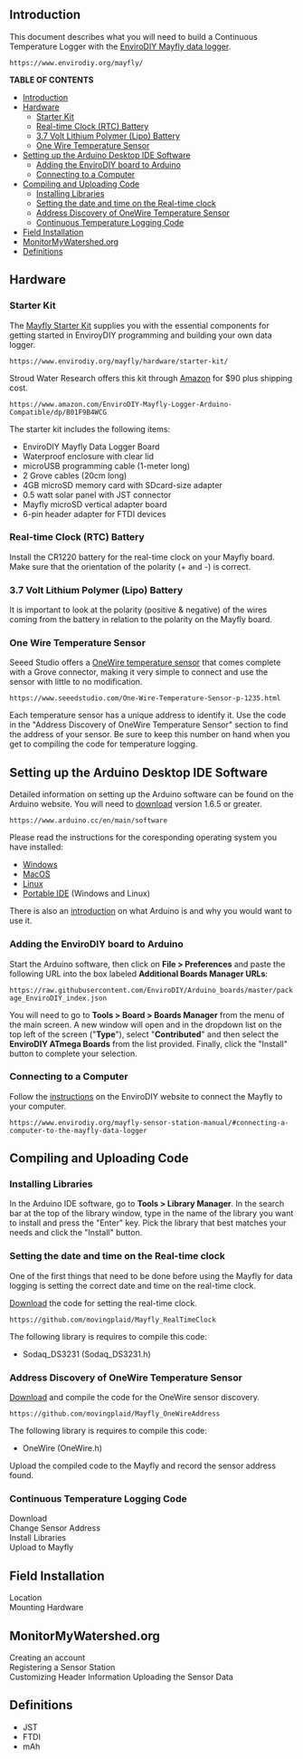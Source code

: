 ## Introduction  

This document describes what you will need to build a Continuous Temperature Logger with the [EnviroDIY Mayfly data logger](https://www.envirodiy.org/mayfly/).  
  
`https://www.envirodiy.org/mayfly/`    
  
**TABLE OF CONTENTS**  
  
- [Introduction](#introduction)
- [Hardware](#hardware)
  * [Starter Kit](#starter-kit)
  * [Real-time Clock (RTC) Battery](#real-time-clock--rtc--battery)
  * [3.7 Volt Lithium Polymer (Lipo) Battery](#37-volt-lithium-polymer--lipo--battery)
  * [One Wire Temperature Sensor](#one-wire-temperature-sensor)
- [Setting up the Arduino Desktop IDE Software](#setting-up-the-arduino-desktop-ide-software)
  * [Adding the EnviroDIY board to Arduino](#adding-the-envirodiy-board-to-arduino)
  * [Connecting to a Computer](#connecting-to-a-computer)
- [Compiling and Uploading Code](#compiling-and-uploading-code)
  * [Installing Libraries](#installing-libraries)
  * [Setting the date and time on the Real-time clock](#setting-the-date-and-time-on-the-real-time-clock)
  * [Address Discovery of OneWire Temperature Sensor](#address-discovery-of-onewire-temperature-sensor)
  * [Continuous Temperature Logging Code](#continuous-temperature-logging-code)
- [Field Installation](#field-installation)
- [MonitorMyWatershed.org](#monitormywatershedorg)
- [Definitions](#definitions)  

## Hardware  

### Starter Kit  
The [Mayfly Starter Kit](https://www.envirodiy.org/mayfly/hardware/starter-kit/) supplies you with the essential components for getting started in EnviroyDIY programming and building your own data logger.  

`https://www.envirodiy.org/mayfly/hardware/starter-kit/`  

Stroud Water Research offers this kit through [Amazon](https://www.amazon.com/EnviroDIY-Mayfly-Logger-Arduino-Compatible/dp/B01F9B4WCG) for $90 plus shipping cost.  

`https://www.amazon.com/EnviroDIY-Mayfly-Logger-Arduino-Compatible/dp/B01F9B4WCG`  

The starter kit includes the following items:  


  * EnviroDIY Mayfly Data Logger Board
  * Waterproof enclosure with clear lid
  * microUSB programming cable (1-meter long)
  * 2 Grove cables (20cm long)
  * 4GB microSD memory card with SDcard-size adapter
  * 0.5 watt solar panel with JST connector
  * Mayfly microSD vertical adapter board
  * 6-pin header adapter for FTDI devices
  
### Real-time Clock (RTC) Battery  
  
Install the CR1220 battery for the real-time clock on your Mayfly board. Make sure that the orientation of the polarity (+ and -) is correct.    
  
### 3.7 Volt Lithium Polymer (Lipo) Battery  
  
It is important to look at the polarity (positive & negative) of the wires coming from the battery in relation to the polarity on the Mayfly board. 

### One Wire Temperature Sensor  
  
Seeed Studio offers a [OneWire temperature sensor](https://www.seeedstudio.com/One-Wire-Temperature-Sensor-p-1235.html) that comes complete with a Grove connector, making it very simple to connect and use the sensor with little to no modification.  

`https://www.seeedstudio.com/One-Wire-Temperature-Sensor-p-1235.html`  

Each temperature sensor has a unique address to identify it.  Use the code in the "Address Discovery of OneWire Temperature Sensor" section to find the address of your sensor. Be sure to keep this number on hand when you get to compiling the code for temperature logging. 

## Setting up the Arduino Desktop IDE Software    
  
Detailed information on setting up the Arduino software can be found on the Arduino website.  You will need to [download](https://www.arduino.cc/en/main/software) version 1.6.5 or greater.

  `https://www.arduino.cc/en/main/software`  
  
Please read the instructions for the coresponding operating system you have installed:
  
  * [Windows](https://www.arduino.cc/en/Guide/Windows)  
  * [MacOS](https://www.arduino.cc/en/Guide/MacOSX)  
  * [Linux](https://www.arduino.cc/en/Guide/Linux)  
  * [Portable IDE](https://www.arduino.cc/en/Guide/PortableIDE) (Windows and Linux)   
  
There is also an [introduction](https://www.arduino.cc/en/Guide/Introduction) on what Arduino is and why you would want to use it.  

### Adding the EnviroDIY board to Arduino  

Start the Arduino software, then click on **File > Preferences** and paste the following URL into the box labeled **Additional Boards Manager URLs**:  

`https://raw.githubusercontent.com/EnviroDIY/Arduino_boards/master/package_EnviroDIY_index.json`  

You will need to go to **Tools > Board > Boards Manager** from the menu of the main screen. A new window will open and in the dropdown list on the top left of the screen ("**Type**"), select "**Contributed**" and then select the **EnviroDIY ATmega Boards** from the list provided. Finally, click  the "Install" button to complete your selection.
  
### Connecting to a Computer  
  
Follow the [instructions](https://www.envirodiy.org/mayfly-sensor-station-manual/#connecting-a-computer-to-the-mayfly-data-logger) on the EnviroDIY website to connect the Mayfly to your computer.  

`https://www.envirodiy.org/mayfly-sensor-station-manual/#connecting-a-computer-to-the-mayfly-data-logger`   
  
## Compiling and Uploading Code  

### Installing Libraries  
  
In the Arduino IDE software, go to **Tools > Library Manager**.  In the search bar at the top of the library window, type in the name of the library you want to install and press the "Enter" key. Pick the library that best matches your needs and click the "Install" button.

### Setting the date and time on the Real-time clock  

One of the first things that need to be done before using the Mayfly for data logging is setting the correct date and time on the real-time clock. 

[Download](https://github.com/movingplaid/Mayfly_RealTimeClock) the code for setting the real-time clock.  
  
  `https://github.com/movingplaid/Mayfly_RealTimeClock`  
  
The following library is requires to compile this code:  
  
  * Sodaq_DS3231 (Sodaq_DS3231.h)
  
### Address Discovery of OneWire Temperature Sensor  
  
[Download](https://github.com/movingplaid/Mayfly_OneWireAddress) and compile the code for the OneWire sensor discovery.  
  
`https://github.com/movingplaid/Mayfly_OneWireAddress`  

The following library is requires to compile this code:  
  
  * OneWire (OneWire.h)

Upload the compiled code to the Mayfly and record the sensor address found.
  
### Continuous Temperature Logging Code  

Download  
Change Sensor Address  
Install Libraries  
Upload to Mayfly  
  
## Field Installation  
  
Location  
Mounting Hardware  

## MonitorMyWatershed.org  
  
Creating an account  
Registering a Sensor Station  
Customizing Header Information
Uploading the Sensor Data  

## Definitions  

  * JST  
  * FTDI  
  * mAh  

